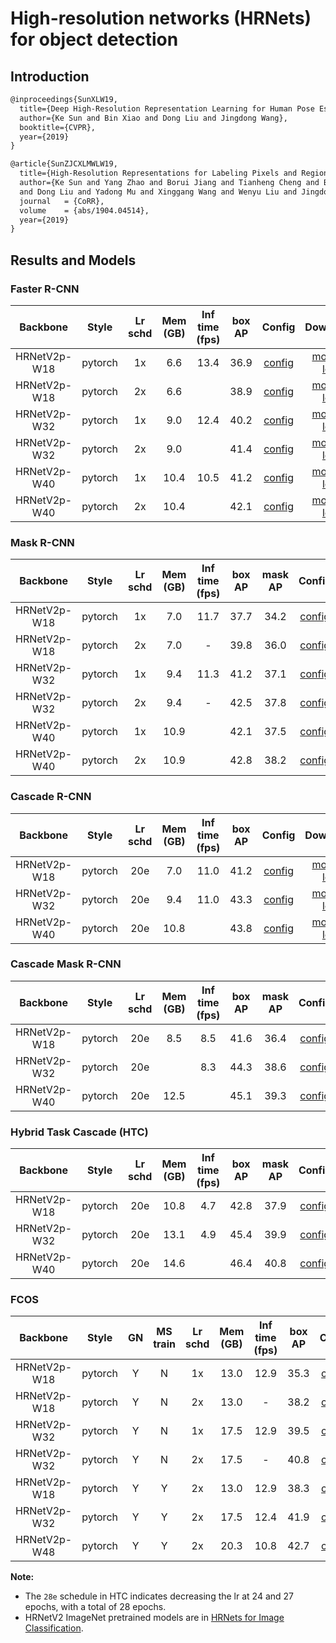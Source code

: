 # High-resolution networks (HRNets) for object detection

## Introduction

<!-- [ALGORITHM] -->

```latex
@inproceedings{SunXLW19,
  title={Deep High-Resolution Representation Learning for Human Pose Estimation},
  author={Ke Sun and Bin Xiao and Dong Liu and Jingdong Wang},
  booktitle={CVPR},
  year={2019}
}

@article{SunZJCXLMWLW19,
  title={High-Resolution Representations for Labeling Pixels and Regions},
  author={Ke Sun and Yang Zhao and Borui Jiang and Tianheng Cheng and Bin Xiao
  and Dong Liu and Yadong Mu and Xinggang Wang and Wenyu Liu and Jingdong Wang},
  journal   = {CoRR},
  volume    = {abs/1904.04514},
  year={2019}
}
```

## Results and Models

### Faster R-CNN

|    Backbone     |  Style  | Lr schd | Mem (GB) | Inf time (fps) | box AP | Config | Download |
| :-------------: | :-----: | :-----: | :------: | :-------------:|:------:| :------:| :--------:|
|   HRNetV2p-W18  | pytorch |   1x    | 6.6      | 13.4           | 36.9   | [config](https://github.com/open-mmlab/mmdetection/tree/master/configs/hrnet/faster_rcnn_hrnetv2p_w18_1x_coco.py) | [model](http://download.openmmlab.com/mmdetection/v2.0/hrnet/faster_rcnn_hrnetv2p_w18_1x_coco/faster_rcnn_hrnetv2p_w18_1x_coco_20200130-56651a6d.pth) &#124; [log](http://download.openmmlab.com/mmdetection/v2.0/hrnet/faster_rcnn_hrnetv2p_w18_1x_coco/faster_rcnn_hrnetv2p_w18_1x_coco_20200130_211246.log.json) |
|   HRNetV2p-W18  | pytorch |   2x    | 6.6      |                | 38.9   | [config](https://github.com/open-mmlab/mmdetection/tree/master/configs/hrnet/faster_rcnn_hrnetv2p_w18_2x_coco.py) | [model](http://download.openmmlab.com/mmdetection/v2.0/hrnet/faster_rcnn_hrnetv2p_w18_2x_coco/faster_rcnn_hrnetv2p_w18_2x_coco_20200702_085731-a4ec0611.pth) &#124; [log](http://download.openmmlab.com/mmdetection/v2.0/hrnet/faster_rcnn_hrnetv2p_w18_2x_coco/faster_rcnn_hrnetv2p_w18_2x_coco_20200702_085731.log.json) |
|   HRNetV2p-W32  | pytorch |   1x    | 9.0      | 12.4           | 40.2   | [config](https://github.com/open-mmlab/mmdetection/tree/master/configs/hrnet/faster_rcnn_hrnetv2p_w32_1x_coco.py) | [model](http://download.openmmlab.com/mmdetection/v2.0/hrnet/faster_rcnn_hrnetv2p_w32_1x_coco/faster_rcnn_hrnetv2p_w32_1x_coco_20200130-6e286425.pth) &#124; [log](http://download.openmmlab.com/mmdetection/v2.0/hrnet/faster_rcnn_hrnetv2p_w32_1x_coco/faster_rcnn_hrnetv2p_w32_1x_coco_20200130_204442.log.json) |
|   HRNetV2p-W32  | pytorch |   2x    | 9.0        |              | 41.4   | [config](https://github.com/open-mmlab/mmdetection/tree/master/configs/hrnet/faster_rcnn_hrnetv2p_w32_2x_coco.py) | [model](http://download.openmmlab.com/mmdetection/v2.0/hrnet/faster_rcnn_hrnetv2p_w32_2x_coco/faster_rcnn_hrnetv2p_w32_2x_coco_20200529_015927-976a9c15.pth) &#124; [log](http://download.openmmlab.com/mmdetection/v2.0/hrnet/faster_rcnn_hrnetv2p_w32_2x_coco/faster_rcnn_hrnetv2p_w32_2x_coco_20200529_015927.log.json)  |
|   HRNetV2p-W40  | pytorch |   1x    | 10.4     | 10.5           | 41.2   | [config](https://github.com/open-mmlab/mmdetection/tree/master/configs/hrnet/faster_rcnn_hrnetv2p_w40_1x_coco.py) | [model](http://download.openmmlab.com/mmdetection/v2.0/hrnet/faster_rcnn_hrnetv2p_w40_1x_coco/faster_rcnn_hrnetv2p_w40_1x_coco_20200210-95c1f5ce.pth) &#124; [log](http://download.openmmlab.com/mmdetection/v2.0/hrnet/faster_rcnn_hrnetv2p_w40_1x_coco/faster_rcnn_hrnetv2p_w40_1x_coco_20200210_125315.log.json) |
|   HRNetV2p-W40  | pytorch |   2x    | 10.4     |                |  42.1  | [config](https://github.com/open-mmlab/mmdetection/tree/master/configs/hrnet/faster_rcnn_hrnetv2p_w40_2x_coco.py) | [model](http://download.openmmlab.com/mmdetection/v2.0/hrnet/faster_rcnn_hrnetv2p_w40_2x_coco/faster_rcnn_hrnetv2p_w40_2x_coco_20200512_161033-0f236ef4.pth) &#124; [log](http://download.openmmlab.com/mmdetection/v2.0/hrnet/faster_rcnn_hrnetv2p_w40_2x_coco/faster_rcnn_hrnetv2p_w40_2x_coco_20200512_161033.log.json)  |

### Mask R-CNN

|    Backbone     |  Style  | Lr schd | Mem (GB) | Inf time (fps) | box AP | mask AP | Config | Download |
| :-------------: | :-----: | :-----: | :------: | :-------------:|:------:| :------:|:------:|:--------:|
|   HRNetV2p-W18  | pytorch |   1x    | 7.0      | 11.7           | 37.7   | 34.2    | [config](https://github.com/open-mmlab/mmdetection/tree/master/configs/hrnet/mask_rcnn_hrnetv2p_w18_1x_coco.py) | [model](http://download.openmmlab.com/mmdetection/v2.0/hrnet/mask_rcnn_hrnetv2p_w18_1x_coco/mask_rcnn_hrnetv2p_w18_1x_coco_20200205-1c3d78ed.pth) &#124; [log](http://download.openmmlab.com/mmdetection/v2.0/hrnet/mask_rcnn_hrnetv2p_w18_1x_coco/mask_rcnn_hrnetv2p_w18_1x_coco_20200205_232523.log.json) |
|   HRNetV2p-W18  | pytorch |   2x    | 7.0      | -              | 39.8   | 36.0    | [config](https://github.com/open-mmlab/mmdetection/tree/master/configs/hrnet/mask_rcnn_hrnetv2p_w18_2x_coco.py) | [model](http://download.openmmlab.com/mmdetection/v2.0/hrnet/mask_rcnn_hrnetv2p_w18_2x_coco/mask_rcnn_hrnetv2p_w18_2x_coco_20200212-b3c825b1.pth) &#124; [log](http://download.openmmlab.com/mmdetection/v2.0/hrnet/mask_rcnn_hrnetv2p_w18_2x_coco/mask_rcnn_hrnetv2p_w18_2x_coco_20200212_134222.log.json) |
|   HRNetV2p-W32  | pytorch |   1x    | 9.4      | 11.3           | 41.2   | 37.1    | [config](https://github.com/open-mmlab/mmdetection/tree/master/configs/hrnet/mask_rcnn_hrnetv2p_w32_1x_coco.py) | [model](http://download.openmmlab.com/mmdetection/v2.0/hrnet/mask_rcnn_hrnetv2p_w32_1x_coco/mask_rcnn_hrnetv2p_w32_1x_coco_20200207-b29f616e.pth) &#124; [log](http://download.openmmlab.com/mmdetection/v2.0/hrnet/mask_rcnn_hrnetv2p_w32_1x_coco/mask_rcnn_hrnetv2p_w32_1x_coco_20200207_055017.log.json) |
|   HRNetV2p-W32  | pytorch |   2x    | 9.4      | -              | 42.5   | 37.8    | [config](https://github.com/open-mmlab/mmdetection/tree/master/configs/hrnet/mask_rcnn_hrnetv2p_w32_2x_coco.py) | [model](http://download.openmmlab.com/mmdetection/v2.0/hrnet/mask_rcnn_hrnetv2p_w32_2x_coco/mask_rcnn_hrnetv2p_w32_2x_coco_20200213-45b75b4d.pth) &#124; [log](http://download.openmmlab.com/mmdetection/v2.0/hrnet/mask_rcnn_hrnetv2p_w32_2x_coco/mask_rcnn_hrnetv2p_w32_2x_coco_20200213_150518.log.json) |
|   HRNetV2p-W40  | pytorch |   1x    |  10.9    |                | 42.1   |  37.5   |  [config](https://github.com/open-mmlab/mmdetection/tree/master/configs/hrnet/mask_rcnn_hrnetv2p_w40_1x_coco.py) | [model](http://download.openmmlab.com/mmdetection/v2.0/hrnet/mask_rcnn_hrnetv2p_w40_1x_coco/mask_rcnn_hrnetv2p_w40_1x_coco_20200511_015646-66738b35.pth) &#124; [log](http://download.openmmlab.com/mmdetection/v2.0/hrnet/mask_rcnn_hrnetv2p_w40_1x_coco/mask_rcnn_hrnetv2p_w40_1x_coco_20200511_015646.log.json)  |
|   HRNetV2p-W40  | pytorch |   2x    |   10.9   |                | 42.8   |  38.2   |  [config](https://github.com/open-mmlab/mmdetection/tree/master/configs/hrnet/mask_rcnn_hrnetv2p_w40_2x_coco.py) | [model](http://download.openmmlab.com/mmdetection/v2.0/hrnet/mask_rcnn_hrnetv2p_w40_2x_coco/mask_rcnn_hrnetv2p_w40_2x_coco_20200512_163732-aed5e4ab.pth) &#124; [log](http://download.openmmlab.com/mmdetection/v2.0/hrnet/mask_rcnn_hrnetv2p_w40_2x_coco/mask_rcnn_hrnetv2p_w40_2x_coco_20200512_163732.log.json)  |

### Cascade R-CNN

|    Backbone     |  Style  | Lr schd | Mem (GB) | Inf time (fps) | box AP | Config | Download |
| :-------------: | :-----: | :-----: | :------: | :-------------:|:------:| :------: | :--------: |
|   HRNetV2p-W18  | pytorch |   20e   |  7.0     | 11.0           | 41.2   | [config](https://github.com/open-mmlab/mmdetection/tree/master/configs/hrnet/cascade_rcnn_hrnetv2p_w18_20e_coco.py) | [model](http://download.openmmlab.com/mmdetection/v2.0/hrnet/cascade_rcnn_hrnetv2p_w18_20e_coco/cascade_rcnn_hrnetv2p_w18_20e_coco_20200210-434be9d7.pth) &#124; [log](http://download.openmmlab.com/mmdetection/v2.0/hrnet/cascade_rcnn_hrnetv2p_w18_20e_coco/cascade_rcnn_hrnetv2p_w18_20e_coco_20200210_105632.log.json)  |
|   HRNetV2p-W32  | pytorch |   20e   |  9.4     | 11.0           | 43.3   | [config](https://github.com/open-mmlab/mmdetection/tree/master/configs/hrnet/cascade_rcnn_hrnetv2p_w32_20e_coco.py) | [model](http://download.openmmlab.com/mmdetection/v2.0/hrnet/cascade_rcnn_hrnetv2p_w32_20e_coco/cascade_rcnn_hrnetv2p_w32_20e_coco_20200208-928455a4.pth) &#124; [log](http://download.openmmlab.com/mmdetection/v2.0/hrnet/cascade_rcnn_hrnetv2p_w32_20e_coco/cascade_rcnn_hrnetv2p_w32_20e_coco_20200208_160511.log.json)  |
|   HRNetV2p-W40  | pytorch |   20e   |  10.8    |                | 43.8   |  [config](https://github.com/open-mmlab/mmdetection/tree/master/configs/hrnet/cascade_rcnn_hrnetv2p_w40_20e_coco.py) | [model](http://download.openmmlab.com/mmdetection/v2.0/hrnet/cascade_rcnn_hrnetv2p_w40_20e_coco/cascade_rcnn_hrnetv2p_w40_20e_coco_20200512_161112-75e47b04.pth) &#124; [log](http://download.openmmlab.com/mmdetection/v2.0/hrnet/cascade_rcnn_hrnetv2p_w40_20e_coco/cascade_rcnn_hrnetv2p_w40_20e_coco_20200512_161112.log.json)  |

### Cascade Mask R-CNN

|    Backbone     |  Style  | Lr schd | Mem (GB) | Inf time (fps) | box AP | mask AP | Config | Download |
| :-------------: | :-----: | :-----: | :------: | :-------------:|:------:| :------:|:------:|:--------:|
|   HRNetV2p-W18  | pytorch |   20e   | 8.5      | 8.5            |41.6    |36.4     |  [config](https://github.com/open-mmlab/mmdetection/tree/master/configs/hrnet/cascade_mask_rcnn_hrnetv2p_w18_20e_coco.py) | [model](http://download.openmmlab.com/mmdetection/v2.0/hrnet/cascade_mask_rcnn_hrnetv2p_w18_20e_coco/cascade_mask_rcnn_hrnetv2p_w18_20e_coco_20200210-b543cd2b.pth) &#124; [log](http://download.openmmlab.com/mmdetection/v2.0/hrnet/cascade_mask_rcnn_hrnetv2p_w18_20e_coco/cascade_mask_rcnn_hrnetv2p_w18_20e_coco_20200210_093149.log.json)  |
|   HRNetV2p-W32  | pytorch |   20e   |          | 8.3            |44.3    |38.6     |  [config](https://github.com/open-mmlab/mmdetection/tree/master/configs/hrnet/cascade_mask_rcnn_hrnetv2p_w32_20e_coco.py) | [model](http://download.openmmlab.com/mmdetection/v2.0/hrnet/cascade_mask_rcnn_hrnetv2p_w32_20e_coco/cascade_mask_rcnn_hrnetv2p_w32_20e_coco_20200512_154043-39d9cf7b.pth) &#124; [log](http://download.openmmlab.com/mmdetection/v2.0/hrnet/cascade_mask_rcnn_hrnetv2p_w32_20e_coco/cascade_mask_rcnn_hrnetv2p_w32_20e_coco_20200512_154043.log.json)  |
|   HRNetV2p-W40  | pytorch |   20e   | 12.5     |                |45.1    |39.3     |  [config](https://github.com/open-mmlab/mmdetection/tree/master/configs/hrnet/cascade_mask_rcnn_hrnetv2p_w40_20e_coco.py) | [model](http://download.openmmlab.com/mmdetection/v2.0/hrnet/cascade_mask_rcnn_hrnetv2p_w40_20e_coco/cascade_mask_rcnn_hrnetv2p_w40_20e_coco_20200527_204922-969c4610.pth) &#124; [log](http://download.openmmlab.com/mmdetection/v2.0/hrnet/cascade_mask_rcnn_hrnetv2p_w40_20e_coco/cascade_mask_rcnn_hrnetv2p_w40_20e_coco_20200527_204922.log.json)    |

### Hybrid Task Cascade (HTC)

|    Backbone     |  Style  | Lr schd | Mem (GB) | Inf time (fps) | box AP | mask AP | Config | Download |
| :-------------: | :-----: | :-----: | :------: | :-------------:|:------:| :------:|:------:|:--------:|
|   HRNetV2p-W18  | pytorch |   20e   | 10.8     | 4.7            | 42.8   | 37.9    | [config](https://github.com/open-mmlab/mmdetection/tree/master/configs/hrnet/htc_hrnetv2p_w18_20e_coco.py) | [model](http://download.openmmlab.com/mmdetection/v2.0/hrnet/htc_hrnetv2p_w18_20e_coco/htc_hrnetv2p_w18_20e_coco_20200210-b266988c.pth) &#124; [log](http://download.openmmlab.com/mmdetection/v2.0/hrnet/htc_hrnetv2p_w18_20e_coco/htc_hrnetv2p_w18_20e_coco_20200210_182735.log.json) |
|   HRNetV2p-W32  | pytorch |   20e   | 13.1     | 4.9            | 45.4   | 39.9    | [config](https://github.com/open-mmlab/mmdetection/tree/master/configs/hrnet/htc_hrnetv2p_w32_20e_coco.py) | [model](http://download.openmmlab.com/mmdetection/v2.0/hrnet/htc_hrnetv2p_w32_20e_coco/htc_hrnetv2p_w32_20e_coco_20200207-7639fa12.pth) &#124; [log](http://download.openmmlab.com/mmdetection/v2.0/hrnet/htc_hrnetv2p_w32_20e_coco/htc_hrnetv2p_w32_20e_coco_20200207_193153.log.json) |
|   HRNetV2p-W40  | pytorch |   20e   | 14.6     |                | 46.4   | 40.8    | [config](https://github.com/open-mmlab/mmdetection/tree/master/configs/hrnet/htc_hrnetv2p_w40_20e_coco.py) | [model](http://download.openmmlab.com/mmdetection/v2.0/hrnet/htc_hrnetv2p_w40_20e_coco/htc_hrnetv2p_w40_20e_coco_20200529_183411-417c4d5b.pth) &#124; [log](http://download.openmmlab.com/mmdetection/v2.0/hrnet/htc_hrnetv2p_w40_20e_coco/htc_hrnetv2p_w40_20e_coco_20200529_183411.log.json) |

### FCOS

| Backbone  | Style   |  GN     | MS train | Lr schd | Mem (GB) | Inf time (fps) | box AP | Config | Download |
|:---------:|:-------:|:-------:|:--------:|:-------:|:------:|:------:|:------:|:------:|:--------:|
|HRNetV2p-W18| pytorch | Y       | N       | 1x       | 13.0 | 12.9 | 35.3   | [config](https://github.com/open-mmlab/mmdetection/tree/master/configs/hrnet/fcos_hrnetv2p_w18_gn-head_4x4_1x_coco.py) | [model](https://download.openmmlab.com/mmdetection/v2.0/hrnet/fcos_hrnetv2p_w18_gn-head_4x4_1x_coco/fcos_hrnetv2p_w18_gn-head_4x4_1x_coco_20201212_100710-4ad151de.pth) &#124; [log](https://download.openmmlab.com/mmdetection/v2.0/hrnet/fcos_hrnetv2p_w18_gn-head_4x4_1x_coco/fcos_hrnetv2p_w18_gn-head_4x4_1x_coco_20201212_100710.log.json) |
|HRNetV2p-W18| pytorch | Y       | N       | 2x       | 13.0 | -    | 38.2   | [config](https://github.com/open-mmlab/mmdetection/tree/master/configs/hrnet/fcos_hrnetv2p_w18_gn-head_4x4_2x_coco.py) | [model](http://download.openmmlab.com/mmdetection/v2.0/hrnet/fcos_hrnetv2p_w18_gn-head_4x4_2x_coco/fcos_hrnetv2p_w18_gn-head_4x4_2x_coco_20201212_101110-5c575fa5.pth) &#124; [log](http://download.openmmlab.com/mmdetection/v2.0/hrnet/fcos_hrnetv2p_w18_gn-head_4x4_2x_coco/fcos_hrnetv2p_w18_gn-head_4x4_2x_coco_20201212_101110.log.json) |
|HRNetV2p-W32| pytorch | Y       | N       | 1x       | 17.5 | 12.9 | 39.5   | [config](https://github.com/open-mmlab/mmdetection/tree/master/configs/hrnet/fcos_hrnetv2p_w32_gn-head_4x4_1x_coco.py) | [model](http://download.openmmlab.com/mmdetection/v2.0/hrnet/fcos_hrnetv2p_w32_gn-head_4x4_1x_coco/fcos_hrnetv2p_w32_gn-head_4x4_1x_coco_20201211_134730-cb8055c0.pth) &#124; [log](http://download.openmmlab.com/mmdetection/v2.0/hrnet/fcos_hrnetv2p_w32_gn-head_4x4_1x_coco/fcos_hrnetv2p_w32_gn-head_4x4_1x_coco_20201211_134730.log.json) |
|HRNetV2p-W32| pytorch | Y       | N       | 2x       | 17.5 | -    | 40.8   | [config](https://github.com/open-mmlab/mmdetection/tree/master/configs/hrnet/fcos_hrnetv2p_w32_gn-head_4x4_2x_coco.py) | [model](http://download.openmmlab.com/mmdetection/v2.0/hrnet/fcos_hrnetv2p_w32_gn-head_4x4_2x_coco/fcos_hrnetv2p_w32_gn-head_4x4_2x_coco_20201212_112133-77b6b9bb.pth) &#124; [log](http://download.openmmlab.com/mmdetection/v2.0/hrnet/fcos_hrnetv2p_w32_gn-head_4x4_2x_coco/fcos_hrnetv2p_w32_gn-head_4x4_2x_coco_20201212_112133.log.json) |
|HRNetV2p-W18| pytorch | Y       | Y       | 2x       | 13.0 | 12.9 | 38.3   | [config](https://github.com/open-mmlab/mmdetection/tree/master/configs/hrnet/fcos_hrnetv2p_w18_gn-head_mstrain_640-800_4x4_2x_coco.py) | [model](http://download.openmmlab.com/mmdetection/v2.0/hrnet/fcos_hrnetv2p_w18_gn-head_mstrain_640-800_4x4_2x_coco/fcos_hrnetv2p_w18_gn-head_mstrain_640-800_4x4_2x_coco_20201212_111651-441e9d9f.pth) &#124; [log](http://download.openmmlab.com/mmdetection/v2.0/hrnet/fcos_hrnetv2p_w18_gn-head_mstrain_640-800_4x4_2x_coco/fcos_hrnetv2p_w18_gn-head_mstrain_640-800_4x4_2x_coco_20201212_111651.log.json) |
|HRNetV2p-W32| pytorch | Y       | Y       | 2x       | 17.5 | 12.4 | 41.9   | [config](https://github.com/open-mmlab/mmdetection/tree/master/configs/hrnet/fcos_hrnetv2p_w32_gn-head_mstrain_640-800_4x4_2x_coco.py) | [model](http://download.openmmlab.com/mmdetection/v2.0/hrnet/fcos_hrnetv2p_w32_gn-head_mstrain_640-800_4x4_2x_coco/fcos_hrnetv2p_w32_gn-head_mstrain_640-800_4x4_2x_coco_20201212_090846-b6f2b49f.pth) &#124; [log](http://download.openmmlab.com/mmdetection/v2.0/hrnet/fcos_hrnetv2p_w32_gn-head_mstrain_640-800_4x4_2x_coco/fcos_hrnetv2p_w32_gn-head_mstrain_640-800_4x4_2x_coco_20201212_090846.log.json) |
|HRNetV2p-W48| pytorch | Y       | Y       | 2x       | 20.3 | 10.8 | 42.7   | [config](https://github.com/open-mmlab/mmdetection/tree/master/configs/hrnet/fcos_hrnetv2p_w40_gn-head_mstrain_640-800_4x4_2x_coco.py) | [model](http://download.openmmlab.com/mmdetection/v2.0/hrnet/fcos_hrnetv2p_w40_gn-head_mstrain_640-800_4x4_2x_coco/fcos_hrnetv2p_w40_gn-head_mstrain_640-800_4x4_2x_coco_20201212_124752-f22d2ce5.pth) &#124; [log](http://download.openmmlab.com/mmdetection/v2.0/hrnet/fcos_hrnetv2p_w40_gn-head_mstrain_640-800_4x4_2x_coco/fcos_hrnetv2p_w40_gn-head_mstrain_640-800_4x4_2x_coco_20201212_124752.log.json) |

**Note:**

- The `28e` schedule in HTC indicates decreasing the lr at 24 and 27 epochs, with a total of 28 epochs.
- HRNetV2 ImageNet pretrained models are in [HRNets for Image Classification](https://github.com/HRNet/HRNet-Image-Classification).

